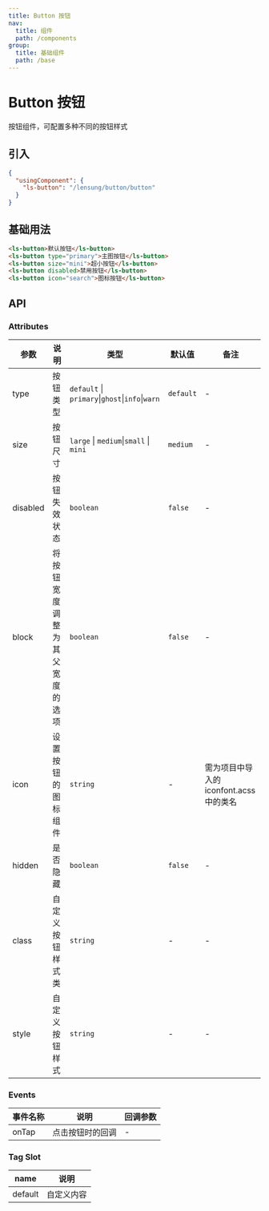 ```yaml
---
title: Button 按钮
nav:
  title: 组件
  path: /components
group:
  title: 基础组件
  path: /base
---
```


# Button 按钮

按钮组件，可配置多种不同的按钮样式

## 引入

```json
{
  "usingComponent": {
    "ls-button": "/lensung/button/button"
  }
}
```

## 基础用法

```html
<ls-button>默认按钮</ls-button>
<ls-button type="primary">主图按钮</ls-button>
<ls-button size="mini">超小按钮</ls-button>
<ls-button disabled>禁用按钮</ls-button>
<ls-button icon="search">图标按钮</ls-button>
```

## API

### Attributes

| 参数     | 说明                           | 类型                                            | 默认值    | 备注                                    |
| -------- | ------------------------------ | ----------------------------------------------- | --------- | --------------------------------------- |
| type     | 按钮类型                       | `default` \| `primary`\|`ghost`\|`info`\|`warn` | `default` | -                                       |
| size     | 按钮尺寸                       | `large` \| `medium`\|`small` \| `mini`          | `medium`  | -                                       |
| disabled | 按钮失效状态                   | `boolean`                                       | `false`   | -                                       |
| block    | 将按钮宽度调整为其父宽度的选项 | `boolean`                                       | `false`   | -                                       |
| icon     | 设置按钮的图标组件             | `string`                                        | -         | 需为项目中导入的 iconfont.acss 中的类名 |
| hidden   | 是否隐藏                       | `boolean`                                       | `false`   | -                                       |
| class    | 自定义按钮样式类               | `string`                                        | -         | -                                       |
| style    | 自定义按钮样式                 | `string`                                        | -         | -                                       |

### Events

| 事件名称 | 说明             | 回调参数 |
| -------- | ---------------- | -------- |
| onTap    | 点击按钮时的回调 | -        |

### Tag Slot

| name    | 说明       |
| ------- | ---------- |
| default | 自定义内容 |